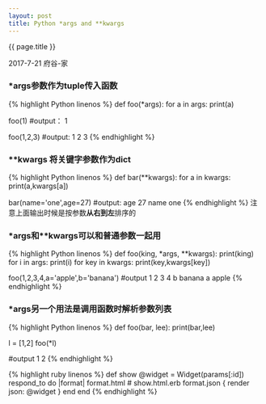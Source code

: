 ```yaml
---
layout: post
title: Python *args and **kwargs
---
```


{{ page.title }}

<p class="meta">2017-7-21 府谷-家 </p>

### \*args参数作为tuple传入函数
{% highlight Python linenos %}
def foo(*args):
    for a in args:
        print(a)

foo(1)
#output：
1

foo(1,2,3)
#output:
1 
2
3
{% endhighlight %}

### \*\*kwargs 将关键字参数作为dict
{% highlight Python linenos %}
def bar(**kwargs):
    for a in kwargs:
        print(a,kwargs[a])

bar(name='one',age=27)
#output:
age 27
name one
{% endhighlight %}
注意上面输出时候是按参数**从右到左**排序的

### \*args和\*\*kwargs可以和普通参数一起用
{% highlight Python linenos %}
def foo(king, *args, **kwargs):
    print(king)
    for i in args:
        print(i)
    for key in kwargs:
        print(key,kwargs[key])

foo(1,2,3,4,a='apple',b='banana')
#output
1
2
3
4
b banana
a apple
{% endhighlight %}

### \*args另一个用法是调用函数时解析参数列表
{% highlight Python linenos %}
def foo(bar, lee):
    print(bar,lee)

l = [1,2]
foo(*l)

#output
1 2
{% endhighlight %}

{% highlight ruby linenos %}
def show
  @widget = Widget(params[:id])
  respond_to do |format|
    format.html # show.html.erb
    format.json { render json: @widget }
  end
end
{% endhighlight %}
